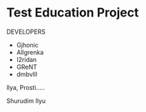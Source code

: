 # Test Education Project

DEVELOPERS
- Gjhonic
- Allgrenka
- I2ridan
- GReNT
- dmbvlll

Ilya, Prosti.....

Shurudim Ilyu